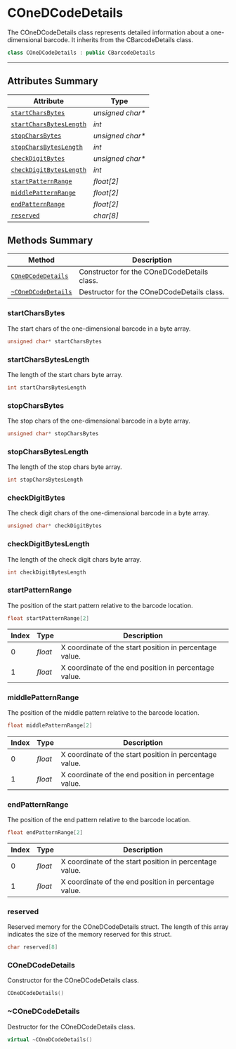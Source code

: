 # COneDCodeDetails

The COneDCodeDetails class represents detailed information about a one-dimensional barcode. It inherits from the CBarcodeDetails class.

```cpp
class COneDCodeDetails : public CBarcodeDetails
```

---

## Attributes Summary

| Attribute | Type |
|---------- | ---- |
| [`startCharsBytes`](#startcharsbytes) | *unsigned char\** |
| [`startCharsBytesLength`](#startcharsbyteslength) | *int* |
| [`stopCharsBytes`](#stopcharsbytes) | *unsigned char\** |
| [`stopCharsBytesLength`](#stopcharsbyteslength) | *int* |
| [`checkDigitBytes`](#checkdigitbytes) | *unsigned char\** |
| [`checkDigitBytesLength`](#checkdigitbyteslength) | *int* |
| [`startPatternRange`](#startpatternrange) | *float[2]* |
| [`middlePatternRange`](#middlepatternrange) | *float[2]* |
| [`endPatternRange`](#endpatternrange) | *float[2]* |
| [`reserved`](#reserved) | *char[8]* |

## Methods Summary

| Method               | Description |
|----------------------|-------------|
| [`COneDCodeDetails`](#conedcodedetails) | Constructor for the COneDCodeDetails class. |
| [`~COneDCodeDetails`](#~conedcodedetails) | Destructor for the COneDCodeDetails class. |

### startCharsBytes

The start chars of the one-dimensional barcode in a byte array.

```cpp
unsigned char* startCharsBytes
```

### startCharsBytesLength

The length of the start chars byte array.

```cpp
int startCharsBytesLength
```

### stopCharsBytes

The stop chars of the one-dimensional barcode in a byte array.

```cpp
unsigned char* stopCharsBytes
```

### stopCharsBytesLength

The length of the stop chars byte array.

```cpp
int stopCharsBytesLength
```

### checkDigitBytes

The check digit chars of the one-dimensional barcode in a byte array.

```cpp
unsigned char* checkDigitBytes
```

### checkDigitBytesLength

The length of the check digit chars byte array.

```cpp
int checkDigitBytesLength
```

### startPatternRange

The position of the start pattern relative to the barcode location.

```cpp
float startPatternRange[2]
```

| Index | Type | Description |
|-------|------|-------------|
| 0     | *float* | X coordinate of the start position in percentage value. |
| 1     | *float* | X coordinate of the end position in percentage value. |

### middlePatternRange

The position of the middle pattern relative to the barcode location.

```cpp
float middlePatternRange[2]
```

| Index | Type | Description |
|-------|------|-------------|
| 0     | *float* | X coordinate of the start position in percentage value. |
| 1     | *float* | X coordinate of the end position in percentage value. |

### endPatternRange

The position of the end pattern relative to the barcode location.

```cpp
float endPatternRange[2]
```

| Index | Type | Description |
|-------|------|-------------|
| 0     | *float* | X coordinate of the start position in percentage value. |
| 1     | *float* | X coordinate of the end position in percentage value. |

### reserved

Reserved memory for the COneDCodeDetails struct. The length of this array indicates the size of the memory reserved for this struct.

```cpp
char reserved[8]
```

### COneDCodeDetails

Constructor for the COneDCodeDetails class.

```cpp
COneDCodeDetails()
```

### ~COneDCodeDetails

Destructor for the COneDCodeDetails class.

```cpp
virtual ~COneDCodeDetails()
```